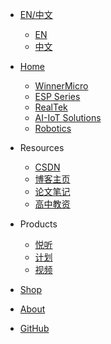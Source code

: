 - [<span class="iconfont icon-icon_fabu"></span> EN/中文](/)
  - [EN](/)
  - [中文](/zh/)

- [<span class="iconfont icon-icon_fabu"></span> Home](/README.md)
  - [WinnerMicro](README?id=winnermicro)
  - [ESP Series](README?id=esp-series)
  - [RealTek](README?id=realtek)
  - [AI-IoT Solutions](README?id=ai-iot-solutions)
  - [Robotics](/README?id=robotics)
- <span class="iconfont icon-tianxie"></span> Resources
  - [<span class="iconfont icon-csdn"></span> CSDN](https://blog.csdn.net/wugenqiang)
  - [<span class="iconfont icon-github"></span> 博客主页](https://wugenqiang.github.io)
  - [<span class="iconfont icon-github"></span> 论文笔记](https://wugenqiang.github.io/PaperSummary/)
  - [<span class="iconfont icon-xianxingyusan"></span> 高中教资](/高中教资/)
- <span class="iconfont icon-xiangkan"></span> Products
  - [<span class="iconfont icon-music"></span> 悦听](https://wugenqiang.gitee.io/vue-learning/vue-demo/ETS-Player/)
  - [<span class="iconfont icon-book3"></span> 计划](https://wugenqiang.github.io/StaticRepo/etalk/)
  - [<span class="iconfont icon-fenxiangfangshi"></span> 视频](https://wugenqiang.gitee.io/vip-url-video/)
- [<span class="iconfont icon-lianjie"></span> Shop](/关于/Friends.md)
- [<span class="iconfont icon-wodeguanzhu"></span> About](关于/)
- [<span class="iconfont icon-github1"></span> GitHub](https://github.com/SmartArduino)







